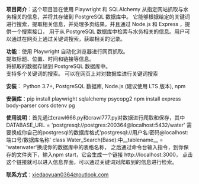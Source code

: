 **项目简介**：这个项目旨在使用 Playwright 和 SQLAlchemy 从指定网站抓取与水务相关的信息，并将其存储到 PostgreSQL 数据库中。
             它能够根据给定的关键词进行搜索，提取相关信息，并处理多页结果。并且通过 Node.js 和 Express ，提供一个搜索接口，
             用于从 PostgreSQL 数据库中检索与水务相关的信息。用户可以通过在网页上通过关键词搜索，获取相关的记录。
             

**功能**：使用 Playwright 自动化浏览器进行网页抓取。  
          提取标题、位置、时间和链接等信息。  
          将抓取的数据存储到 PostgreSQL 数据库中。  
          支持多个关键词的搜索。
          可以在网页上对对数据库进行关键词搜索


**安装**： Python 3.7+, PostgreSQL 数据库,  Node.js (建议使用 LTS 版本), npm


**安装库**：pip install playwright sqlalchemy psycopg2
           npm install express body-parser cors dotenv pg


**使用说明**：首先通过crawl666.py和crawl777.py对数据进行爬取和保存，其中DATABASE_URL = 'postgresql://postgres:200364@localhost:5432/water'
              需要换成你自己的postgresql的数据库格式'postgresql://用户名:密码@localhost:端口号/数据库名称'
              class Water_Search(Base):中__tablename__ = 'waterwater'换成你的数据库中的表格名称，
              之后通过命令台输入指令，到你保存的文件夹下，输入npm start，它会生成一个链接 http://localhost:3000，
              点击这个链接就可以进入信息界面，可以通过关键词对爬取到的信息进行检索。      


**联系方式**：xiedaoyuan0364@outlook.com  
